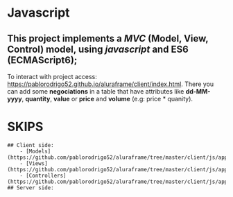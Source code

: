 # Javascript 

## This project implements a _MVC_ (Model, View, Control) model, using *javascript* and ES6 (ECMAScript6);

To interact with project access: https://pablorodrigo52.github.io/aluraframe/client/index.html. There you can add some **negociations** in a table that have attributes like **dd-MM-yyyy**, **quantity**, **value** or **price** and **volume** (e.g: price * quanity).

# SKIPS
    ## Client side:
        - [Models] (https://github.com/pablorodrigo52/aluraframe/tree/master/client/js/app/models)
        - [Views](https://github.com/pablorodrigo52/aluraframe/tree/master/client/js/app/views)
        - [Controllers](https://github.com/pablorodrigo52/aluraframe/tree/master/client/js/app/controllers)
    ## Server side:




